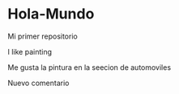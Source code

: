 # Hola-Mundo

Mi primer repositorio

I like painting

Me gusta la pintura  en la seecion de automoviles 

Nuevo comentario
